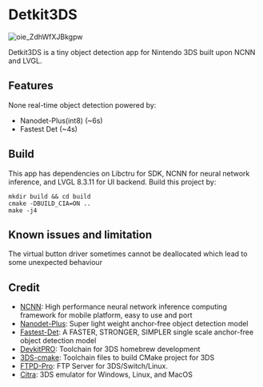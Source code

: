 # Detkit3DS
![oie_ZdhWfXJBkgpw](https://github.com/Deepdive543443/Detkit_UI/assets/83911295/52e38bcd-5320-4c89-adb0-6b3fc3005633)


Detkit3DS is a tiny object detection app for Nintendo 3DS built upon NCNN and LVGL.

## Features 
None real-time object detection powered by:
- Nanodet-Plus(int8) (~6s)
- Fastest Det (~4s)


## Build
This app has dependencies on Libctru for SDK, NCNN for neural network inference, and LVGL 8.3.11 for UI backend.
Build this project by:
```
mkdir build && cd build
cmake -DBUILD_CIA=ON ..
make -j4
```

## Known issues and limitation
The virtual button driver sometimes cannot be deallocated which lead to some unexpected behaviour


## Credit
- [NCNN](https://github.com/Tencent/ncnn): High performance neural network inference computing framework for mobile platform, easy to use and port
- [Nanodet-Plus](https://github.com/RangiLyu/nanodet):  Super light weight anchor-free object detection model
- [Fastest-Det](https://github.com/dog-qiuqiu/FastestDet): A FASTER, STRONGER, SIMPLER single scale anchor-free object detection model
- [DevkitPRO](https://devkitpro.org/wiki/Getting_Started): Toolchain for 3DS homebrew development
- [3DS-cmake](https://github.com/Xtansia/3ds-cmake): Toolchain files to build CMake project for 3DS
- [FTPD-Pro](https://github.com/mtheall/ftpd): FTP Server for 3DS/Switch/Linux.
- [Citra](https://github.com/citra-emu/citra): 3DS emulator for Windows, Linux, and MacOS
